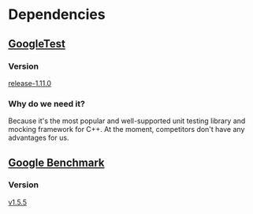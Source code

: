 # Dependencies

## [GoogleTest](https://github.com/google/googletest)

### Version

[release-1.11.0](https://github.com/google/googletest/releases/tag/release-1.11.0)

### Why do we need it?

Because it's the most popular and well-supported unit testing library and mocking framework for C++.
At the moment, competitors don't have any advantages for us.

## [Google Benchmark](https://github.com/google/benchmark)

### Version

[v1.5.5](https://github.com/google/benchmark/releases/tag/v1.5.5)
